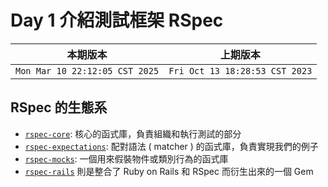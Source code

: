 # Day 1 介紹測試框架 RSpec

|本期版本|上期版本
|:---:|:---:|
`Mon Mar 10 22:12:05 CST 2025` | `Fri Oct 13 18:28:53 CST 2023`


## RSpec 的生態系

* [`rspec-core`](https://github.com/rspec/rspec-core): 核心的函式庫，負責組織和執行測試的部分
* [`rspec-expectations`](https://github.com/rspec/rspec-expectations): 配對語法 ( matcher ) 的函式庫，負責實現我們的例子
* [`rspec-mocks`](https://github.com/rspec/rspec-mocks): 一個用來假裝物件或類別行為的函式庫
* [`rspec-rails`](https://github.com/rspec/rspec-rails) 則是整合了 Ruby on Rails 和 RSpec 而衍生出來的一個 Gem